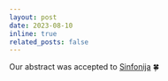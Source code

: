 ```yaml
---
layout: post
date: 2023-08-10 
inline: true
related_posts: false
---
```


Our abstract was accepted to [Sinfonija](https://sites.google.com/view/sinfonija16/home?authuser=0) :four_leaf_clover:
